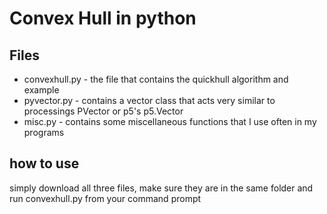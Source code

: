 # Convex Hull in python

## Files
* convexhull.py - the file that contains the quickhull algorithm and example
* pyvector.py - contains a vector class that acts very similar to processings PVector or p5's p5.Vector
* misc.py - contains some miscellaneous functions that I use often in my programs

## how to use
simply download all three files, make sure they are in the same folder and run convexhull.py from your command prompt

